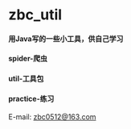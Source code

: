 # zbc_util

#### 用Java写的一些小工具，供自己学习

#### spider-爬虫
#### util-工具包
#### practice-练习

E-mail: <zbc0512@163.com>
